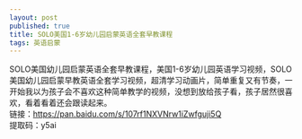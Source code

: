 ```yaml
---
layout: post
published: true
title: SOLO美国1-6岁幼儿园启蒙英语全套早教课程
tags: 英语启蒙
---
```

SOLO美国幼儿园启蒙英语全套早教课程，美国1-6岁幼儿园英语学习视频，SOLO美国幼儿园启蒙早教英语全套学习视频，超清学习动画片，简单重复又有节奏，一开始我以为孩子会不喜欢这种简单教学的视频，没想到放给孩子看，孩子居然很喜欢，看着看着还会跟读起来。 <br>
链接：https://pan.baidu.com/s/107rf1NXVNrw1iZwfguji5Q  <br>
提取码：y5ai 
